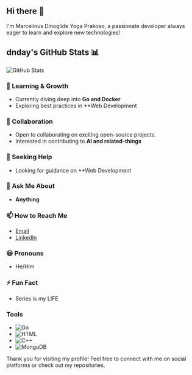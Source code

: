 ## Hi there 👋

I'm Marcelinus Dinoglide Yoga Prakoso, a passionate developer always eager to learn and explore new technologies!

## dnday's GitHub Stats 📊
![GitHub Stats](https://github-readme-stats.vercel.app/api?username=dnday&show_icons=true&theme=radical)

### 🌱 Learning & Growth
- Currently diving deep into **Go and Docker**
- Exploring best practices in **Web Development

### 👯 Collaboration
- Open to collaborating on exciting open-source projects.
- Interested in contributing to **AI and related-things**

### 🤔 Seeking Help
- Looking for guidance on **Web Development

### 💬 Ask Me About
- **Anything**

### 📫 How to Reach Me
- [Email](mailto:marceldino9@gmail.com)
- [LinkedIn](https://www.linkedin.com/in/marcelinus-dinoglide-yoga-prakoso)

### 😄 Pronouns
- He/Him 

### ⚡ Fun Fact
- Series is my LIFE

### Tools
- ![Go](https://img.shields.io/badge/Code-Go-blue)
- ![HTML](https://img.shields.io/badge/Code-HTML-orange)
- ![C++](https://img.shields.io/badge/Code-C++-blue)
- ![MongoDB](https://img.shields.io/badge/Database-MongoDB-green)


Thank you for visiting my profile! Feel free to connect with me on social platforms or check out my repositories.

